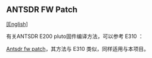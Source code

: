 ## ANTSDR FW Patch  

[[English]](../../../../device_and_usage_manual/ANTSDR_E_Series_Module/ANTSDR_E200_Reference_Manual/Antsdr-fw-patch.html)

有关ANTSDR E200 pluto固件编译方法，可以参考 E310 ：

[Antsdr fw patch](../ANTSDR_E310_Reference_Manual/Antsdr-fw-patch_cn.md)，其方法与 E310 类似，同样适用与本项目。